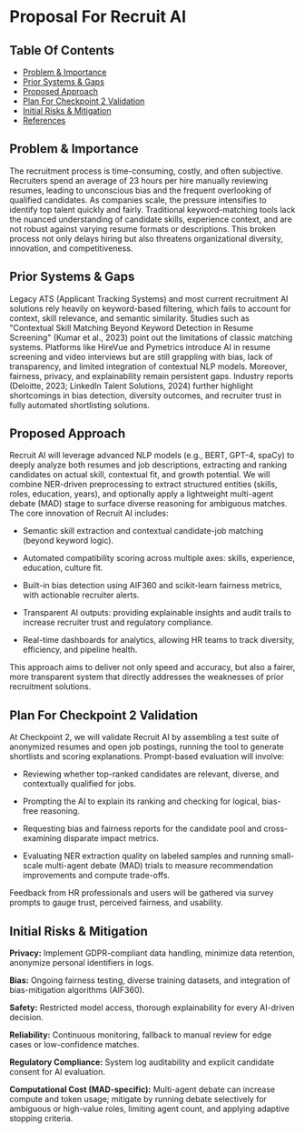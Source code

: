 # Proposal For Recruit AI

## Table Of Contents
- [Problem & Importance](#problem--importance)
- [Prior Systems & Gaps](#prior-systems--gaps)
- [Proposed Approach](#proposed-approach)
- [Plan For Checkpoint 2 Validation](#plan-for-checkpoint-2-validation)
- [Initial Risks & Mitigation](#initial-risks--mitigation)
- [References](#references)

## Problem & Importance
The recruitment process is time-consuming, costly, and often subjective. Recruiters spend an average of 23 hours per hire manually reviewing resumes, leading to unconscious bias and the frequent overlooking of qualified candidates. As companies scale, the pressure intensifies to identify top talent quickly and fairly. Traditional keyword-matching tools lack the nuanced understanding of candidate skills, experience context, and are not robust against varying resume formats or descriptions. This broken process not only delays hiring but also threatens organizational diversity, innovation, and competitiveness.

## Prior Systems & Gaps
Legacy ATS (Applicant Tracking Systems) and most current recruitment AI solutions rely heavily on keyword-based filtering, which fails to account for context, skill relevance, and semantic similarity. Studies such as "Contextual Skill Matching Beyond Keyword Detection in Resume Screening" (Kumar et al., 2023) point out the limitations of classic matching systems. Platforms like HireVue and Pymetrics introduce AI in resume screening and video interviews but are still grappling with bias, lack of transparency, and limited integration of contextual NLP models. Moreover, fairness, privacy, and explainability remain persistent gaps. Industry reports (Deloitte, 2023; LinkedIn Talent Solutions, 2024) further highlight shortcomings in bias detection, diversity outcomes, and recruiter trust in fully automated shortlisting solutions.

## Proposed Approach
Recruit AI will leverage advanced NLP models (e.g., BERT, GPT-4, spaCy) to deeply analyze both resumes and job descriptions, extracting and ranking candidates on actual skill, contextual fit, and growth potential. We will combine NER-driven preprocessing to extract structured entities (skills, roles, education, years), and optionally apply a lightweight multi-agent debate (MAD) stage to surface diverse reasoning for ambiguous matches.
The core innovation of Recruit AI includes:

- Semantic skill extraction and contextual candidate-job matching (beyond keyword logic).

- Automated compatibility scoring across multiple axes: skills, experience, education, culture fit.

- Built-in bias detection using AIF360 and scikit-learn fairness metrics, with actionable recruiter alerts.

- Transparent AI outputs: providing explainable insights and audit trails to increase recruiter trust and regulatory compliance.

- Real-time dashboards for analytics, allowing HR teams to track diversity, efficiency, and pipeline health.

This approach aims to deliver not only speed and accuracy, but also a fairer, more transparent system that directly addresses the weaknesses of prior recruitment solutions.

## Plan For Checkpoint 2 Validation
At Checkpoint 2, we will validate Recruit AI by assembling a test suite of anonymized resumes and open job postings, running the tool to generate shortlists and scoring explanations. Prompt-based evaluation will involve:

- Reviewing whether top-ranked candidates are relevant, diverse, and contextually qualified for jobs.

- Prompting the AI to explain its ranking and checking for logical, bias-free reasoning.

- Requesting bias and fairness reports for the candidate pool and cross-examining disparate impact metrics.

- Evaluating NER extraction quality on labeled samples and running small-scale multi-agent debate (MAD) trials to measure recommendation improvements and compute trade-offs.

Feedback from HR professionals and users will be gathered via survey prompts to gauge trust, perceived fairness, and usability.

## Initial Risks & Mitigation
**Privacy:** Implement GDPR-compliant data handling, minimize data retention, anonymize personal identifiers in logs.

**Bias:** Ongoing fairness testing, diverse training datasets, and integration of bias-mitigation algorithms (AIF360).

**Safety:** Restricted model access, thorough explainability for every AI-driven decision.

**Reliability:** Continuous monitoring, fallback to manual review for edge cases or low-confidence matches.

**Regulatory Compliance:** System log auditability and explicit candidate consent for AI evaluation.

**Computational Cost (MAD-specific):** Multi-agent debate can increase compute and token usage; mitigate by running debate selectively for ambiguous or high-value roles, limiting agent count, and applying adaptive stopping criteria.